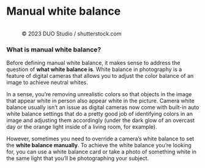 # Manual white balance

<figure><img src="https://images.versus.io/property/manualwhitebalance-1598576947804.variety.jpg" alt=""><figcaption><p>© 2023 DUO Studio / shutterstock.com</p></figcaption></figure>

### What is manual white balance?

Before defining manual white balance, it makes sense to address the question of **what white balance is**. White balance in photography is a feature of digital cameras that allows you to adjust the color balance of an image to achieve neutral whites.

In a sense, you’re removing unrealistic colors so that objects in the image that appear white in person also appear white in the picture. Camera white balance usually isn’t an issue as digital cameras now come with built-in auto white balance settings that do a pretty good job of identifying colors in an image and adjusting them accordingly (under the dark glow of an overcast day or the orange light inside of a living room, for example).

However, sometimes you need to override a camera’s white balance to set the **white balance manually**. To achieve the white balance you’re looking for, you can use a white balance card or take a photo of something white in the same light that you’ll be photographing your subject.
